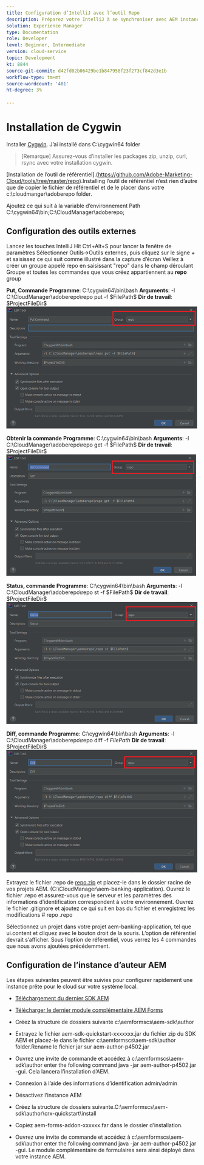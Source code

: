 ```yaml
---
title: Configuration d’IntelliJ avec l’outil Repo
description: Préparez votre IntelliJ à se synchroniser avec AEM instance prête pour le cloud
solution: Experience Manager
type: Documentation
role: Developer
level: Beginner, Intermediate
version: cloud-service
topic: Development
kt: 8844
source-git-commit: d42fd02b06429be1b847958f23f273cf842d3e1b
workflow-type: tm+mt
source-wordcount: '481'
ht-degree: 3%

---
```


# Installation de Cygwin

Installer [Cygwin](https://www.cygwin.com/). J’ai installé dans C:\cygwin64 folder
>[Remarque]
> Assurez-vous d’installer les packages zip, unzip, curl, rsync avec votre installation cygwin.

[Installation de l’outil de référentiel].(https://github.com/Adobe-Marketing-Cloud/tools/tree/master/repo).Installing l’outil de référentiel n’est rien d’autre que de copier le fichier de référentiel et de le placer dans votre c:\cloudmanger\adoberepo folder.

Ajoutez ce qui suit à la variable d’environnement Path C:\cygwin64\bin;C:\CloudManager\adoberepo;

## Configuration des outils externes

Lancez les touches IntelliJ Hit Ctrl+Alt+S pour lancer la fenêtre de paramètres Sélectionner Outils->Outils externes, puis cliquez sur le signe + et saisissez ce qui suit comme illustré dans la capture d’écran Veillez à créer un groupe appelé repo en saisissant &quot;repo&quot; dans le champ déroulant Groupe et toutes les commandes que vous créez appartiennent au **repo** group

**Put, Commande**
**Programme**: C:\cygwin64\bin\bash
**Arguments**: -l C:\CloudManager\adoberepo\repo put -f \$FilePath\$
**Dir de travail**: \$ProjectFileDir\$
![put-command](assets/put-command.png)

**Obtenir la commande**
**Programme**: C:\cygwin64\bin\bash
**Arguments**: -l C:\CloudManager\adoberepo\repo get -f \$FilePath\$
**Dir de travail**: \$ProjectFileDir\$
![get-command](assets/get-command.png)

**Status, commande**
**Programme**: C:\cygwin64\bin\bash
**Arguments**: -l C:\CloudManager\adoberepo\repo st -f \$FilePath\$
**Dir de travail**: \$ProjectFileDir\$
![status-command](assets/status-command.png)

**Diff, commande**
**Programme**: C:\cygwin64\bin\bash
**Arguments**: -l C:\CloudManager\adoberepo\repo diff -f $FilePath$
**Dir de travail**: \$ProjectFileDir\$
![diff-command](assets/diff-command.png)

Extrayez le fichier .repo de [repo.zip](assets/repo.zip) et placez-le dans le dossier racine de vos projets AEM. (C:\CloudManager\aem-banking-application). Ouvrez le fichier .repo et assurez-vous que le serveur et les paramètres des informations d’identification correspondent à votre environnement.
Ouvrez le fichier .gitignore et ajoutez ce qui suit en bas du fichier et enregistrez les modifications \# repo .repo

Sélectionnez un projet dans votre projet aem-banking-application, tel que ui.content et cliquez avec le bouton droit de la souris. L’option de référentiel devrait s’afficher. Sous l’option de référentiel, vous verrez les 4 commandes que nous avons ajoutées précédemment.

## Configuration de l’instance d’auteur AEM

Les étapes suivantes peuvent être suivies pour configurer rapidement une instance prête pour le cloud sur votre système local.
* [Téléchargement du dernier SDK AEM](https://experience.adobe.com/#/downloads/content/software-distribution/en/aemcloud.html)

* [Télécharger le dernier module complémentaire AEM Forms](https://experience.adobe.com/#/downloads/content/software-distribution/en/aemcloud.html)

* Créez la structure de dossiers suivante c:\aemformscs\aem-sdk\author

* Extrayez le fichier aem-sdk-quickstart-xxxxxxx.jar du fichier zip du SDK AEM et placez-le dans le fichier c:\aemformscs\aem-sdk\author folder.Rename le fichier jar sur aem-author-p4502.jar

* Ouvrez une invite de commande et accédez à c:\aemformscs\aem-sdk\author enter the following command java -jar aem-author-p4502.jar -gui. Cela lancera l’installation d’AEM.
* Connexion à l’aide des informations d’identification admin/admin
* Désactivez l’instance AEM
* Créez la structure de dossiers suivante.C:\aemformscs\aem-sdk\author\crx-quickstart\install
* Copiez aem-forms-addon-xxxxxx.far dans le dossier d’installation.
* Ouvrez une invite de commande et accédez à c:\aemformscs\aem-sdk\author enter the following command java -jar aem-author-p4502.jar -gui. Le module complémentaire de formulaires sera ainsi déployé dans votre instance AEM.



















